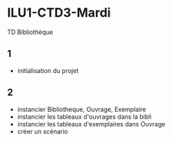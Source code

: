 # ILU1-CTD3-Mardi
TD Bibliothèque


## 1
- initialisation du projet

## 2 
- instancier Bibliotheque, Ouvrage, Exemplaire
- instancier les tableaux d'ouvrages dans la bibli
- instancier les tableaux d'exemplaires dans Ouvrage
- créer un scénario